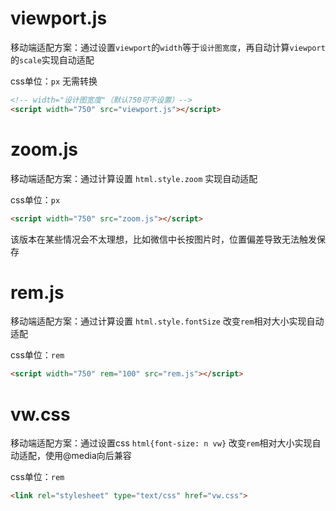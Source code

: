# viewport.js

移动端适配方案：通过设置`viewport`的`width`等于`设计图宽度`，再自动计算`viewport`的`scale`实现自动适配

css单位：`px` 无需转换

```html
<!-- width="设计图宽度"（默认750可不设置）-->
<script width="750" src="viewport.js"></script>
```

# zoom.js

移动端适配方案：通过计算设置 `html.style.zoom` 实现自动适配

css单位：`px`

```html
<script width="750" src="zoom.js"></script>
```

该版本在某些情况会不太理想，比如微信中长按图片时，位置偏差导致无法触发保存

# rem.js

移动端适配方案：通过计算设置 `html.style.fontSize` 改变`rem`相对大小实现自动适配

css单位：`rem`

```html
<script width="750" rem="100" src="rem.js"></script>
```

# vw.css

移动端适配方案：通过设置css `html{font-size: n vw}` 改变`rem`相对大小实现自动适配，使用@media向后兼容

css单位：`rem`

```html
<link rel="stylesheet" type="text/css" href="vw.css">
```